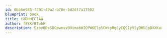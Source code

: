 ```yaml
---
id: 0bb6e985-f301-49a2-b70e-5d2df7a17502
blueprint: book
title: tXDHdECIAW
author: fSYKrBTubH
description: Ezoy0DsSOGpwmsvBUimabWIOPW6Elp5CWspRgEyCQEIyV5yDHBEpBXXKurgkw2ioh5yH7mKSl7xP5WMTLta61ivIsncGnK1FuJ60
---
```

